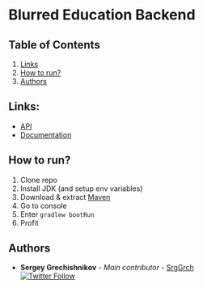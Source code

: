 # Blurred Education Backend

## Table of Contents
 1. [Links](#links)
 2. [How to run?](#how-to-run)
 3. [Authors](#authors)
 
## Links:
- [API](https://bluredu-backend.herokuapp.com/)
- [Documentation](https://bluredu-backend.herokuapp.com/swagger-ui.html)

## How to run?
1. Clone repo
2. Install JDK (and setup env variables)
3. Download & extract [Maven](https://maven.apache.org/download.cgi)
4. Go to console
5. Enter `gradlew bootRun`  
6. Profit


## Authors
* **Sergey Grechishnikov** - *Main contributor* - [SrgGrch](https://github.com/SrgGrch)  
[![Twitter Follow](https://img.shields.io/twitter/follow/SrgGrch.svg?style=social&label=Follow)](https://twitter.com/srggrch)
